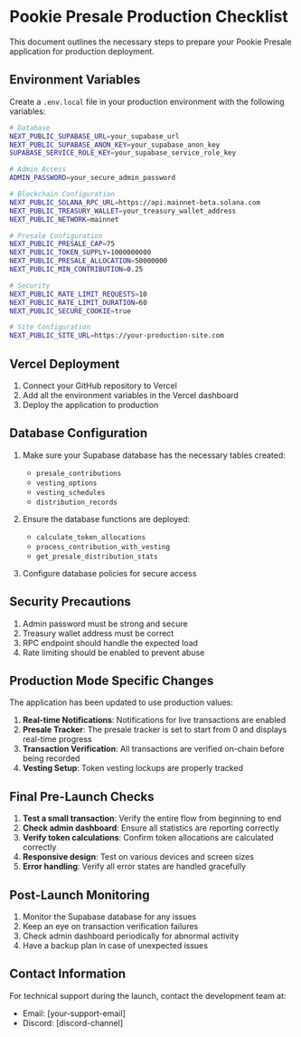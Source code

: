 # Pookie Presale Production Checklist

This document outlines the necessary steps to prepare your Pookie Presale application for production deployment.

## Environment Variables

Create a `.env.local` file in your production environment with the following variables:

```bash
# Database
NEXT_PUBLIC_SUPABASE_URL=your_supabase_url
NEXT_PUBLIC_SUPABASE_ANON_KEY=your_supabase_anon_key
SUPABASE_SERVICE_ROLE_KEY=your_supabase_service_role_key

# Admin Access
ADMIN_PASSWORD=your_secure_admin_password

# Blockchain Configuration
NEXT_PUBLIC_SOLANA_RPC_URL=https://api.mainnet-beta.solana.com
NEXT_PUBLIC_TREASURY_WALLET=your_treasury_wallet_address
NEXT_PUBLIC_NETWORK=mainnet

# Presale Configuration
NEXT_PUBLIC_PRESALE_CAP=75
NEXT_PUBLIC_TOKEN_SUPPLY=1000000000
NEXT_PUBLIC_PRESALE_ALLOCATION=50000000
NEXT_PUBLIC_MIN_CONTRIBUTION=0.25

# Security
NEXT_PUBLIC_RATE_LIMIT_REQUESTS=10
NEXT_PUBLIC_RATE_LIMIT_DURATION=60
NEXT_PUBLIC_SECURE_COOKIE=true

# Site Configuration
NEXT_PUBLIC_SITE_URL=https://your-production-site.com
```

## Vercel Deployment

1. Connect your GitHub repository to Vercel
2. Add all the environment variables in the Vercel dashboard
3. Deploy the application to production

## Database Configuration

1. Make sure your Supabase database has the necessary tables created:
   - `presale_contributions`
   - `vesting_options`
   - `vesting_schedules`
   - `distribution_records`

2. Ensure the database functions are deployed:
   - `calculate_token_allocations`
   - `process_contribution_with_vesting`
   - `get_presale_distribution_stats`

3. Configure database policies for secure access

## Security Precautions

1. Admin password must be strong and secure
2. Treasury wallet address must be correct
3. RPC endpoint should handle the expected load
4. Rate limiting should be enabled to prevent abuse

## Production Mode Specific Changes

The application has been updated to use production values:

1. **Real-time Notifications**: Notifications for live transactions are enabled
2. **Presale Tracker**: The presale tracker is set to start from 0 and displays real-time progress
3. **Transaction Verification**: All transactions are verified on-chain before being recorded
4. **Vesting Setup**: Token vesting lockups are properly tracked

## Final Pre-Launch Checks

1. **Test a small transaction**: Verify the entire flow from beginning to end
2. **Check admin dashboard**: Ensure all statistics are reporting correctly
3. **Verify token calculations**: Confirm token allocations are calculated correctly
4. **Responsive design**: Test on various devices and screen sizes
5. **Error handling**: Verify all error states are handled gracefully

## Post-Launch Monitoring

1. Monitor the Supabase database for any issues
2. Keep an eye on transaction verification failures
3. Check admin dashboard periodically for abnormal activity
4. Have a backup plan in case of unexpected issues

## Contact Information

For technical support during the launch, contact the development team at:
- Email: [your-support-email]
- Discord: [discord-channel] 